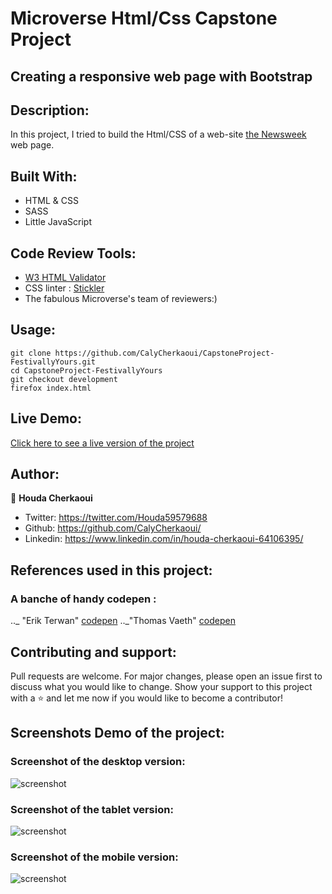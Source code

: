 # **Microverse Html/Css Capstone Project**

## Creating a responsive web page with Bootstrap

## Description:

In this project, I tried to build the Html/CSS of a web-site [the Newsweek]() web page.

## Built With:

- HTML & CSS
- SASS
- Little JavaScript

## Code Review Tools:

- [W3 HTML Validator](https://validator.w3.org/)
- CSS linter : [Stickler](https://stickler-ci.com/)
- The fabulous Microverse's team of reviewers:)

## Usage:

```Git
git clone https://github.com/CalyCherkaoui/CapstoneProject-FestivallyYours.git
cd CapstoneProject-FestivallyYours
git checkout development
firefox index.html
```

## Live Demo:

[Click here to see a live version of the project](https://rawcdn.githack.com/)

## Author:

👩 **Houda Cherkaoui**

- Twitter: https://twitter.com/Houda59579688
- Github: https://github.com/CalyCherkaoui/
- Linkedin: https://www.linkedin.com/in/houda-cherkaoui-64106395/

## References used in this project:

### A banche of handy codepen :

.._ "Erik Terwan" [codepen](https://codepen.io/erikterwan/pen/EVzeRP)
.._"Thomas Vaeth" [codepen](https://codepen.io/thomasvaeth/pen/JKxRNk)

## Contributing and support:

Pull requests are welcome. For major changes, please open an issue first to discuss what you would like to change.
Show your support to this project with a ⭐️ and let me now if you would like to become a contributor!

## Screenshots Demo of the project:

### Screenshot of the desktop version:

![screenshot]()

### Screenshot of the tablet version:

![screenshot]()

### Screenshot of the mobile version:

![screenshot]()
